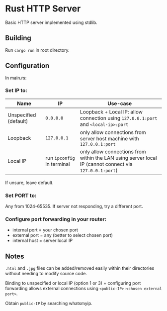 # Rust HTTP Server

Basic HTTP server implemented using stdlib.

## Building

Run `cargo run` in root directory.

## Configuration

In main.rs:
### Set IP to:

|Name                 |IP                        |Use-case                     |
|---------------------|--------------------------|-----------------------------|
|Unspecified (default)|`0.0.0.0`                 |Loopback + Local IP: allow connection using `127.0.0.1:port` and `<local-ip>:port`            |
|Loopback             |`127.0.0.1`               |only allow connections from server host machine with `127.0.0.1:port`          |
|Local IP             |run `ipconfig` in terminal|only allow connections from within the LAN using server local IP (cannot connect via `127.0.0.1:port`)

If unsure, leave default.

### Set PORT to:
Any from 1024-65535. If server not responding, try a different port.

### Configure port forwarding in your router:

 - internal port = your chosen port
 - external port = any (better to select chosen port)
 - internal host = server local IP

## Notes
`.html` and `.jpg` files can be added/removed easily within their directories without needing to modify source code.

Binding to unspecified or local IP (option 1 or 3) + configuring port forwarding allows external connections using 
`<public-IP>:<chosen external port>`.

Obtain `public-IP` by searching whatsmyip.
